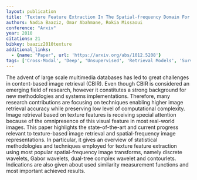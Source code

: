 ```yaml
---
layout: publication
title: 'Texture Feature Extraction In The Spatial-frequency Domain For Content-based Image Retrieval'
authors: Nadia Baaziz, Omar Abahmane, Rokia Missaoui
conference: "Arxiv"
year: 2010
citations: 21
bibkey: baaziz2010texture
additional_links:
  - {name: "Paper", url: 'https://arxiv.org/abs/1012.5208'}
tags: ['Cross-Modal', 'Deep', 'Unsupervised', 'Retrieval Models', 'Surveys and Reviews', 'Applications']
---
```

The advent of large scale multimedia databases has led to great challenges in
content-based image retrieval (CBIR). Even though CBIR is considered an
emerging field of research, however it constitutes a strong background for new
methodologies and systems implementations. Therefore, many research
contributions are focusing on techniques enabling higher image retrieval
accuracy while preserving low level of computational complexity. Image
retrieval based on texture features is receiving special attention because of
the omnipresence of this visual feature in most real-world images. This paper
highlights the state-of-the-art and current progress relevant to texture-based
image retrieval and spatial-frequency image representations. In particular, it
gives an overview of statistical methodologies and techniques employed for
texture feature extraction using most popular spatial-frequency image
transforms, namely discrete wavelets, Gabor wavelets, dual-tree complex wavelet
and contourlets. Indications are also given about used similarity measurement
functions and most important achieved results.

